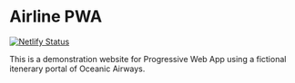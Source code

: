 # Airline PWA
[![Netlify Status](https://api.netlify.com/api/v1/badges/f50d1a1b-d422-4259-8f48-0fed39f3e0e5/deploy-status)](https://app.netlify.com/sites/oceanic-airlines/deploys)

This is a demonstration website for Progressive Web App using a fictional itenerary portal of Oceanic Airways.